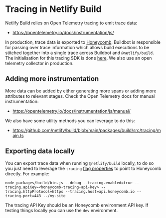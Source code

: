 # Tracing in Netlify Build

Netlify Build relies on Open Telemetry tracing to emit trace data:

- https://opentelemetry.io/docs/instrumentation/js/

In production, trace data is exported to [Honeycomb](https://ui.honeycomb.io). Buildbot is responsible for passing over
trace information which allows build executions to be stitched together into a single trace across Buildbot and
`@netlify/build`. The initialisation for this tracing SDK is done
[here](https://github.com/netlify/build/blob/main/packages/build/src/tracing/main.ts). We also use an open telemetry
collector in production.

## Adding more instrumentation

More data can be added by either generating more spans or adding more attributes to relevant stages. Check the Open
Telemetry docs for manual instrumentation:

- https://opentelemetry.io/docs/instrumentation/js/manual/

We also have some utility methods you can leverage to do this:

- https://github.com/netlify/build/blob/main/packages/build/src/tracing/main.ts

## Exporting data locally

You can export trace data when running `@netlify/build` locally, to do so you just need to leverage the `tracing`
[flag properties](https://github.com/netlify/build/blob/main/packages/build/src/core/flags.js#L194) to point to
Honeycomb directly. For example:

```
node packages/build/bin.js --debug --tracing.enabled=true --tracing.apiKey=<honeycomb-tracing-api-key> --tracing.httpProtocol=https --tracing.host=api.honeycomb.io --tracing.port=443 ../my-site
```

The tracing API Key should be an Honeycomb environment API key. If testing things locally you can use the `dev`
environment.
